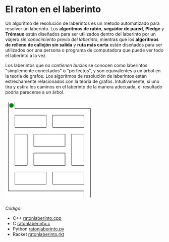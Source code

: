 # El raton en el laberinto

Un algoritmo de resolución de laberintos es un método automatizado para resolver un laberinto. Los **algoritmos de ratón**, **seguidor de pared**, **Pledge** y **Trémaux** están diseñados para ser utilizados dentro del laberinto por un viajero _sin conocimiento previo del laberinto_, mientras que los **algoritmos de relleno de callejón sin salida** y **ruta más corta** están diseñados para ser utilizados por una persona o programa de computadora que puede ver todo el laberinto a la vez.

Los laberintos que _no contienen bucles_ se conocen como laberintos "simplemente conectados" o "perfectos", y son equivalentes a un árbol en la teoría de grafos. Los algoritmos de resolución de laberintos están estrechamente relacionados con la teoría de grafos. Intuitivamente, si uno tira y estira los caminos en el laberinto de la manera adecuada, el resultado podría parecerse a un árbol.

![ratonlaberinto](Tremaux_Maze_Solving_Algorithm.gif)

_Código:_ 
- C++ [ratonlaberinto.cpp](../raton-laberinto/ratonlaberinto.cpp)
- C [ratonlaberinto.c](../raton-laberinto/ratonlaberinto.c)
- Python [ratonlaberinto.py](../raton-laberinto/ratonlaberinto.py)
- Racket [ratonlaberinto.rkt](../raton-laberinto/ratonlaberinto.rkt)
